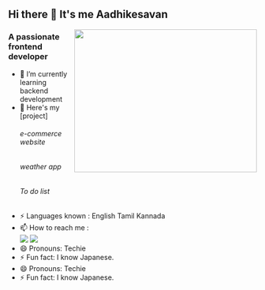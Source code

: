 ## Hi there 👋 It's me Aadhikesavan
<img align="right" width="370" height="290" src="https://i.pinimg.com/originals/47/f0/34/47f0342cec72b800463bf003eac1257e.gif">
<h3>A passionate frontend developer</h3>

- 🌱 I’m currently learning backend development
- 🔭 Here's my [project]
  <h6>e-commerce website</h6>
  <h6>weather app</h6>
  <h6>To do list</h6>
-  ⚡ Languages known : English Tamil Kannada
- 📫 How to reach me :
 <br />  [<img src="https://img.shields.io/badge/LinkedIn-0077B5?style=for-the-badge&logo=linkedin&logoColor=white" />](https://www.linkedin.com/in/aadhi-kesavan/)  [<img src="<https://img.shields.io/badge/Gmail-D14836?style=for-the-badge&logo=gmail&logoColor=white" />](aadhikesavan17u@gmail.com)
- 😄 Pronouns: Techie
- ⚡ Fun fact: I know Japanese.
- 😄 Pronouns: Techie
- ⚡ Fun fact: I know Japanese.
